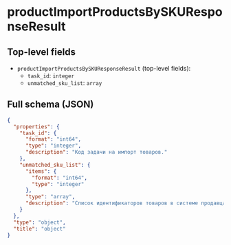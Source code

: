 # productImportProductsBySKUResponseResult

## Top-level fields
- `productImportProductsBySKUResponseResult` (top-level fields):
  - `task_id`: `integer`
  - `unmatched_sku_list`: `array`

## Full schema (JSON)
```json
{
  "properties": {
    "task_id": {
      "format": "int64",
      "type": "integer",
      "description": "Код задачи на импорт товаров."
    },
    "unmatched_sku_list": {
      "items": {
        "format": "int64",
        "type": "integer"
      },
      "type": "array",
      "description": "Список идентификаторов товаров в системе продавца — `product_id`."
    }
  },
  "type": "object",
  "title": "object"
}
```
